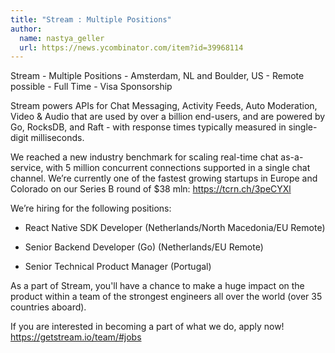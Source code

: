 ```yaml
---
title: "Stream : Multiple Positions"
author:
  name: nastya_geller
  url: https://news.ycombinator.com/item?id=39968114
---
```

Stream - Multiple Positions - Amsterdam, NL and Boulder, US - Remote possible - Full Time - Visa Sponsorship

Stream powers APIs for Chat Messaging, Activity Feeds, Auto Moderation, Video &amp; Audio that are used by over a billion end-users, and are powered by Go, RocksDB, and Raft - with response times typically measured in single-digit milliseconds.

We reached a new industry benchmark for scaling real-time chat as-a-service, with 5 million concurrent connections supported in a single chat channel.
We’re currently one of the fastest growing startups in Europe and Colorado on our Series B round of $38 mln: <a href="https:&#x2F;&#x2F;tcrn.ch&#x2F;3peCYXl" rel="nofollow">https:&#x2F;&#x2F;tcrn.ch&#x2F;3peCYXl</a>

We’re hiring for the following positions:

* React Native SDK Developer (Netherlands&#x2F;North Macedonia&#x2F;EU Remote)

* Senior Backend Developer (Go) (Netherlands&#x2F;EU Remote)

*  Senior Technical Product Manager (Portugal)

As a part of Stream, you&#x27;ll have a chance to make a huge impact on the product within a team of the strongest engineers all over the world (over 35 countries aboard).

If you are interested in becoming a part of what we do, apply now! 
<a href="https:&#x2F;&#x2F;getstream.io&#x2F;team&#x2F;#jobs" rel="nofollow">https:&#x2F;&#x2F;getstream.io&#x2F;team&#x2F;#jobs</a>

